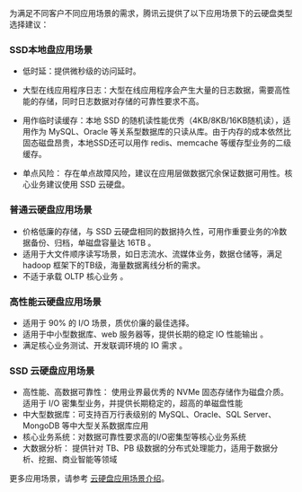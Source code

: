 为满足不同客户不同应用场景的需求，腾讯云提供了以下应用场景下的云硬盘类型选择建议：

### SSD本地盘应用场景
- 低时延：提供微秒级的访问延时。

- 大型在线应用程序日志：大型在线应用程序会产生大量的日志数据，需要高性能的存储，同时日志数据对存储的可靠性要求不高。

- 用作临时读缓存：本地 SSD 的随机读性能优秀（4KB/8KB/16KB随机读），适用作为 MySQL、Oracle 等关系型数据库的只读从库。由于内存的成本依然比固态磁盘昂贵，本地SSD还可以用作 redis、memcache 等缓存型业务的二级缓存。

- 单点风险： 存在单点故障风险，建议在应用层做数据冗余保证数据可用性。核心业务建议使用 SSD 云硬盘。

### 普通云硬盘应用场景
- 价格低廉的存储，与 SSD 云硬盘相同的数据持久性，可用作重要业务的冷数据备份、归档，单磁盘容量达 16TB 。
- 适用于大文件顺序读写场景，如日志流水、流媒体业务，数据仓储等，满足 hadoop 框架下的TB级，海量数据离线分析的需求。
- 不适于承载 OLTP 核心业务 。

### 高性能云硬盘应用场景

- 适用于 90% 的 I/O 场景，质优价廉的最佳选择。
- 适用于中小型数据库、web 服务器等，提供长期的稳定 IO 性能输出 。
- 满足核心业务测试、开发联调环境的 IO 需求 。


### SSD 云硬盘应用场景
- 高性能、高数据可靠性： 使用业界最优秀的 NVMe 固态存储作为磁盘介质。适用于 I/O 密集型业务，并提供长期稳定的，超高的单磁盘性能
- 中大型数据库：可支持百万行表级别的 MySQL、Oracle、SQL Server、MongoDB 等中大型关系数据库应用 
- 核心业务系统：对数据可靠性要求高的I/O密集型等核心业务系统 
- 大数据分析： 提供针对 TB、PB 级数据的分布式处理能力，适用于数据分析、挖掘、商业智能等领域


更多应用场景，请参考 [云硬盘应用场景介绍](https://cloud.tencent.com/document/product/362/3065)。



